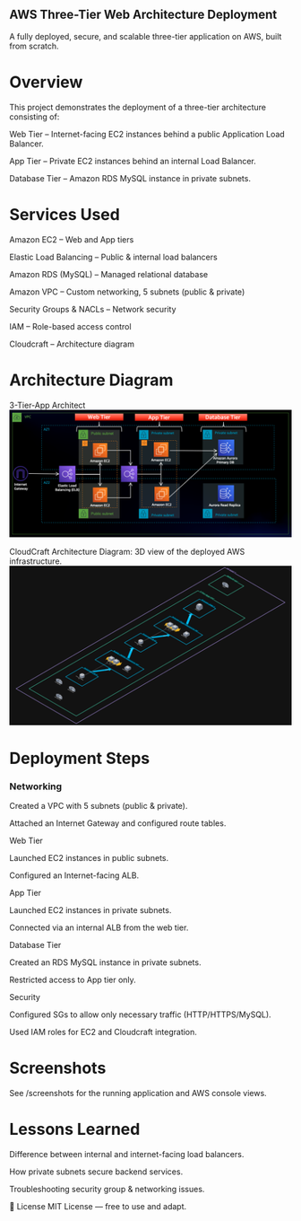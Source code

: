 ## AWS Three-Tier Web Architecture Deployment
A fully deployed, secure, and scalable three-tier application on AWS, built from scratch.

# Overview
This project demonstrates the deployment of a three-tier architecture consisting of:

Web Tier – Internet-facing EC2 instances behind a public Application Load Balancer.

App Tier – Private EC2 instances behind an internal Load Balancer.

Database Tier – Amazon RDS MySQL instance in private subnets.

# Services Used
Amazon EC2 – Web and App tiers

Elastic Load Balancing – Public & internal load balancers

Amazon RDS (MySQL) – Managed relational database

Amazon VPC – Custom networking, 5 subnets (public & private)

Security Groups & NACLs – Network security

IAM – Role-based access control

Cloudcraft – Architecture diagram

# Architecture Diagram

3-Tier-App Architect
![Architecture](./screenshots/3TierArch.png)

CloudCraft Architecture Diagram: 3D view of the deployed AWS infrastructure.
![CloudCraft Architecture](./screenshots/Web_App_Reference_Architecture.png)



# Deployment Steps

### Networking

Created a VPC with 5 subnets (public & private).

Attached an Internet Gateway and configured route tables.

Web Tier

Launched EC2 instances in public subnets.

Configured an Internet-facing ALB.

App Tier

Launched EC2 instances in private subnets.

Connected via an internal ALB from the web tier.

Database Tier

Created an RDS MySQL instance in private subnets.

Restricted access to App tier only.

Security

Configured SGs to allow only necessary traffic (HTTP/HTTPS/MySQL).

Used IAM roles for EC2 and Cloudcraft integration.

# Screenshots
See /screenshots for the running application and AWS console views.

# Lessons Learned
Difference between internal and internet-facing load balancers.

How private subnets secure backend services.

Troubleshooting security group & networking issues.

📜 License
MIT License — free to use and adapt.
